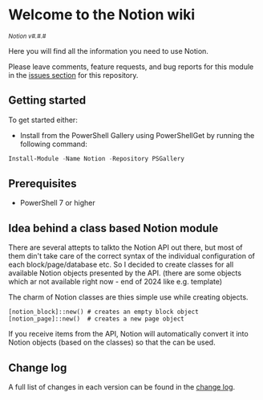 # Welcome to the Notion wiki

<sup>*Notion v#.#.#*</sup>

Here you will find all the information you need to use Notion.

Please leave comments, feature requests, and bug reports for this module in
the [issues section](https://github.com/xxx/Notion/issues)
for this repository.

## Getting started

To get started either:

- Install from the PowerShell Gallery using PowerShellGet by running the
  following command:

```powershell
Install-Module -Name Notion -Repository PSGallery
```

## Prerequisites

- PowerShell 7 or higher

## Idea behind a class based Notion module

There are several attepts to talkto the Notion API out there, but most of them din't take care of the correct 
syntax of the individual configuration of each block/page/database etc. So I decided to create classes for all 
available Notion objects presented by the API. (there are some objects which ar not available right now - 
end of 2024 like e.g. template)

The charm of Notion classes are thies simple use while creating objects.
```
[notion_block]::new() # creates an empty block object
[notion_page]::new()  # creates a new page object
```
If you receive items from the API, Notion will automatically convert it into Notion objects 
(based on the classes) so that the can be used.

## Change log

A full list of changes in each version can be found in the [change log](https://github.com/xxx/Notion/blob/main/CHANGELOG.md).
